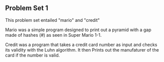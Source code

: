 ## Problem Set 1

This problem set entailed "mario" and "credit"

Mario was a simple program designed to print out a pyramid with a gap made of hashes (#) as seen in Super Mario 1-1.

Credit was a program that takes a credit card number as input and checks its validity with the Luhn algorithm. It then Prints out the manufaturer of the card if the number is valid.
